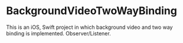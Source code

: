 # BackgroundVideoTwoWayBinding
This is an iOS, Swift project in which background video and two way binding is implemented. Observer/Listener.
